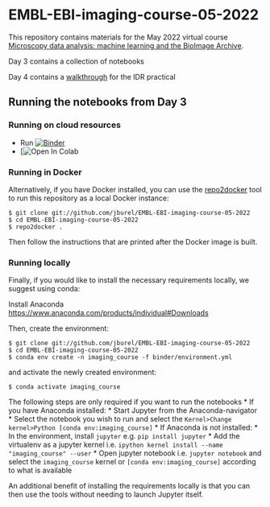 # EMBL-EBI-imaging-course-05-2022

This repository contains materials for the May 2022 virtual course [Microscopy data analysis: machine learning and the BioImage Archive]( https://www.ebi.ac.uk/training/events/microscopy-data-analysis-machine-learning-and-bioimage-archive-2022).

Day 3 contains a collection of notebooks

Day 4 contains a [walkthrough](Image-Data-Resource-Practical.md) for the IDR practical


## Running the notebooks from Day 3

### Running on cloud resources

* Run [![Binder](https://mybinder.org/badge_logo.svg)](https://mybinder.org/v2/gh/jburel/EMBL-EBI-imaging-course-05-2022/master?filepath=Day_3)
* [![Open In Colab](https://colab.research.google.com/github/jburel/EMBL-EBI-imaging-course-05-2022/)

### Running in Docker


Alternatively, if you have Docker installed, you can use the [repo2docker](https://repo2docker.readthedocs.io/en/latest/)
tool to run this repository as a local Docker instance:

    $ git clone git://github.com/jburel/EMBL-EBI-imaging-course-05-2022
    $ cd EMBL-EBI-imaging-course-05-2022
    $ repo2docker .

Then follow the instructions that are printed after the Docker image is built.


### Running locally

Finally, if you would like to install the necessary requirements locally,
we suggest using conda:

Install Anaconda https://www.anaconda.com/products/individual#Downloads

Then, create the environment:

    $ git clone git://github.com/jburel/EMBL-EBI-imaging-course-05-2022
    $ cd EMBL-EBI-imaging-course-05-2022
    $ conda env create -n imaging_course -f binder/environment.yml

and activate the newly created environment:

    $ conda activate imaging_course

The following steps are only required if you want to run the notebooks
    * If you have Anaconda installed:
        * Start Jupyter from the Anaconda-navigator
        * Select the notebook you wish to run and select the ``Kernel>Change kernel>Python [conda env:imaging_course]``
    * If Anaconda is not installed:
        * In the environment, install ``jupyter`` e.g. ``pip install jupyter``
        * Add the virtualenv as a jupyter kernel i.e. ``ipython kernel install --name "imaging_course" --user``
        * Open jupyter notebook i.e. ``jupyter notebook`` and select the ``imaging_course`` kernel or ``[conda env:imaging_course]`` according to what is   available


An additional benefit of installing the requirements locally is that you
can then use the tools without needing to launch Jupyter itself.

